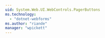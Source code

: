 ```yaml
---
uid: System.Web.UI.WebControls.PagerButtons
ms.technology: 
  - "dotnet-webforms"
ms.author: "riande"
manager: "wpickett"
---
```

